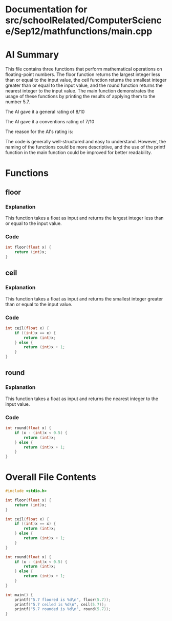 # Documentation for src/schoolRelated/ComputerScience/Sep12/mathfunctions/main.cpp

# AI Summary
This file contains three functions that perform mathematical operations on floating-point numbers. The floor function returns the largest integer less than or equal to the input value, the ceil function returns the smallest integer greater than or equal to the input value, and the round function returns the nearest integer to the input value. The main function demonstrates the usage of these functions by printing the results of applying them to the number 5.7.

The AI gave it a general rating of 8/10

The AI gave it a conventions rating of 7/10

The reason for the AI's rating is:

The code is generally well-structured and easy to understand. However, the naming of the functions could be more descriptive, and the use of the printf function in the main function could be improved for better readability.
# Functions

## floor
### Explanation
This function takes a float as input and returns the largest integer less than or equal to the input value.
### Code
```c++
int floor(float x) {
    return (int)x;
}
```

## ceil
### Explanation
This function takes a float as input and returns the smallest integer greater than or equal to the input value.
### Code
```c++
int ceil(float x) {
    if ((int)x == x) {
        return (int)x;
    } else {
        return (int)x + 1;
    }
}
```

## round
### Explanation
This function takes a float as input and returns the nearest integer to the input value.
### Code
```c++
int round(float x) {
    if (x - (int)x < 0.5) {
        return (int)x;
    } else {
        return (int)x + 1;
    }
}
```
# Overall File Contents
```c++
#include <stdio.h>

int floor(float x) {
    return (int)x;
}

int ceil(float x) {
    if ((int)x == x) {
        return (int)x;
    } else {
        return (int)x + 1;
    }
}

int round(float x) {
    if (x - (int)x < 0.5) {
        return (int)x;
    } else {
        return (int)x + 1;
    }
}

int main() {
    printf("5.7 floored is %d\n", floor(5.7));
    printf("5.7 ceiled is %d\n", ceil(5.7));
    printf("5.7 rounded is %d\n", round(5.7));
}

```
